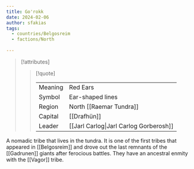 ```yaml
---
title: Go'rokk
date: 2024-02-06
author: sfakias
tags:
  - countries/Belgosreim
  - factions/North
 
---
```

> [!attributes]
> 
> > [!quote]
> >
> > | | |
> > | --- | --- |
> > | Meaning | Red Ears |
> > | Symbol | Ear-shaped lines |
> > | Region | North [[Raemar Tundra]] |
> > | Capital | [[Drafhün]] |
> > | Leader | [[Jarl Carlog\|Jarl Carlog Gorberosh]] |

A nomadic tribe that lives in the tundra. It is one of the first tribes that appeared in [[Belgosreim]] and drove out the last remnants of the [[Gadrunen]] giants after ferocious battles. They have an ancestral enmity with the [[Vagor]] tribe.